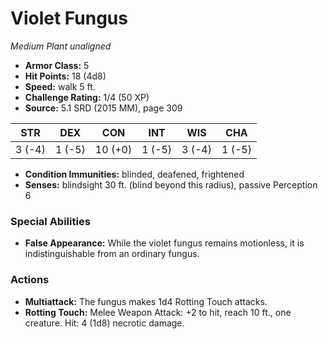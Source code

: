 # Violet Fungus

*Medium* *Plant* *unaligned*

- **Armor Class:** 5
- **Hit Points:** 18 (4d8)
- **Speed:** walk 5 ft.
- **Challenge Rating:** 1/4 (50 XP)
- **Source:** 5.1 SRD (2015 MM), page 309

| STR | DEX | CON | INT | WIS | CHA |
| --- | --- | --- | --- | --- | --- |
| 3 (-4) | 1 (-5) | 10 (+0) | 1 (-5) | 3 (-4) | 1 (-5) |

- **Condition Immunities:** blinded, deafened, frightened
- **Senses:** blindsight 30 ft. (blind beyond this radius), passive Perception 6

### Special Abilities

- **False Appearance:** While the violet fungus remains motionless, it is indistinguishable from an ordinary fungus.

### Actions

- **Multiattack:** The fungus makes 1d4 Rotting Touch attacks.
- **Rotting Touch:** Melee Weapon Attack: +2 to hit, reach 10 ft., one creature. Hit: 4 (1d8) necrotic damage.


